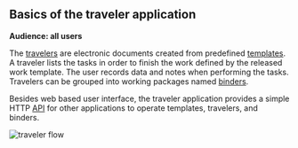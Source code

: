 ## Basics of the traveler application

**Audience: all users**

The [travelers](#traveler) are electronic documents created from predefined
[templates](#form). A traveler lists the tasks in order to finish the work
defined by the released work template. The user records data and notes when
performing the tasks. Travelers can be grouped into working packages named
[binders](#binder).

Besides web based user interface, the traveler application provides a simple
HTTP [API](#api) for other applications to operate templates, travelers, and
binders.

<img src="../images/traveler-flow.png" alt="traveler flow">
